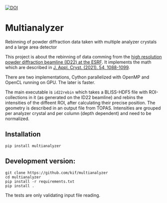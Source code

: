 [![DOI](https://zenodo.org/badge/DOI/10.5281/zenodo.7223895.svg)](https://doi.org/10.5281/zenodo.7223895)

# Multianalyzer
Rebinning of powder diffraction data taken with multiple analyzer crystals and a large area detector

This project is about the rebinning of data comming from the [high resolution powder diffraction beamline (ID22) at the ESRF](https://www.esrf.fr/id22). 
It implements the math which are described in [J. Appl. Cryst. (2021). 54, 1088-1099](https://doi.org/10.1107/S1600576721005288).

There are two implementations, Cython parallelized with OpenMP and OpenCL running on GPU.
The later is faster. 

The main executable is `id22rebin` which takes a BLISS-HDF5 file with ROI-collections in it (as generated on the ID22 beamline) and rebins the intensities 
of the diffeent ROI, after calculating their precise position.
The geometry is described in an output file from TOPAS.
Intensities are grouped per analyzer crystal and per column (depth dependent) and need to be normalized.   

## Installation
`pip install multianalyzer`

## Development version:
```
git clone https://github.com/kif/multianalyzer
cd multianalyzer
pip install -r requirements.txt
pip install .
```

The tests are only validating input file reading. 